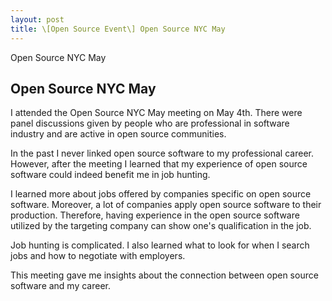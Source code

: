 ```yaml
---
layout: post
title: \[Open Source Event\] Open Source NYC May
---
```


Open Source NYC May

## Open Source NYC May

I attended the Open Source NYC May meeting on May 4th. There were panel discussions given by people who are professional in software industry and are active in open source communities.

In the past I never linked open source software to my professional career. However, after the meeting I learned that my experience of open source software could indeed benefit me in job hunting.

I learned more about jobs offered by companies specific on open source software. Moreover, a lot of companies apply open source software to their production. Therefore, having experience in the open source software utilized by the targeting company can show one's qualification in the job.

Job hunting is complicated. I also learned what to look for when I search jobs and how to negotiate with employers.

This meeting gave me insights about the connection between open source software and my career.   
